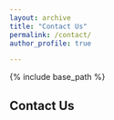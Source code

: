 ```yaml
---
layout: archive
title: "Contact Us"
permalink: /contact/
author_profile: true

---
```


{% include base_path %}

## Contact Us

